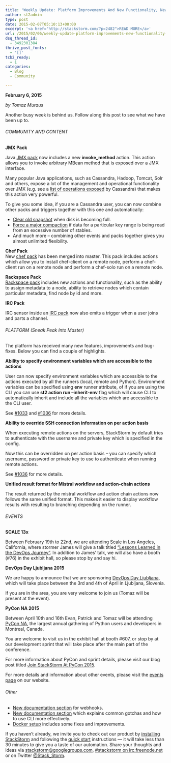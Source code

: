 ```yaml
---
title: 'Weekly Update: Platform Improvements And New Functionality, New Chef Pack, PyCon And More'
author: st2admin
type: post
date: 2015-02-07T05:10:13+00:00
excerpt: '<a href="http://stackstorm.com/?p=2482">READ MORE</a>'
url: /2015/02/06/weekly-update-platform-improvements-new-functionality-new-chef-pack-pycon/
dsq_thread_id:
  - 3492301384
thrive_post_fonts:
  - '[]'
tcb2_ready:
  - 1
categories:
  - Blog
  - Community

---
```

**February 6, 2015**

_by Tomaz Muraus_

Another busy week is behind us. Follow along this post to see what we have been up to.

###### COMMUNITY AND CONTENT

**JMX Pack**

Java <a href="https://github.com/StackStorm-Exchange/stackstorm-jmx" target="_blank">JMX pack</a> now includes a new **invoke_method** action. This action allows you to invoke arbitrary MBean method that is exposed over a JMX interface.

<!--more-->

Many popular Java applications, such as Cassandra, Hadoop, Tomcat, Solr and others, expose a lot of the management and operational functionality over JMX (e.g. see a <a href="http://wiki.apache.org/cassandra/JmxInterface" target="_blank">list of operations exposed</a> by Cassandra) that makes this action very powerful.

To give you some idea, if you are a Cassandra user, you can now combine other packs and triggers together with this one and automatically:

  * <a href="http://wiki.apache.org/cassandra/JmxInterface#org.apache.cassandra.service.StorageService.Operations.clearSnapshot" target="_blank&quot;">Clear old snapshot</a> when disk is becoming full.
  * <a href="http://wiki.apache.org/cassandra/JmxInterface#org.apache.cassandra.service.StorageService.Operations.forceTableCompaction" target="_blank">Force a major compaction</a> if data for a particular key range is being read from an excessive number of stables.
  * And much more &#8211; combining other events and packs together gives you almost unlimited flexibility.

**Chef Pack**  
New <a href="https://github.com/StackStorm-Exchange/stackstorm-chef" target="_blank">chef pack</a> has been merged into master. This pack includes actions which allow you to install chef-client on a remote node, perform a chef-client run on a remote node and perform a chef-solo run on a remote node.

**Rackspace Pack**  
<a href="https://github.com/StackStorm-Exchange/stackstorm-rackspace" target="_blank">Rackspace pack</a> includes new actions and functionality, such as the ability to assign metadata to a node, ability to retrieve nodes which contain particular metadata, find node by id and more.

**IRC Pack**

IRC sensor inside an <a href="https://github.com/StackStorm-Exchange/stackstorm-irc" target="_blank">IRC pack</a> now also emits a trigger when a user joins and parts a channel.

###### PLATFORM (_Sneak Peak Into Master_)

The platform has received many new features, improvements and bug-fixes. Below you can find a couple of highlights.

**Ability to specify environment variables which are accessible to the actions**

User can now specify environment variables which are accessible to the actions executed by all the runners (local, remote and Python). Environment variables can be specified using **env** runner attribute, of if you are using the CLI you can use **st2 action run &#8211;inherit-env** flag which will cause CLI to automatically inherit and include all the variables which are accessible to the CLI user.

See <a href="https://github.com/StackStorm/st2/pull/1033" target="_blank">#1033</a> and <a href="https://github.com/StackStorm/st2/pull/1036" target="_blank">#1036</a> for more details.

**Ability to override SSH connection information on per action basis**

When executing remote actions on the servers, StackStorm by default tries to authenticate with the username and private key which is specified in the config.

Now this can be overridden on per action basis &#8211; you can specify which username, password or private key to use to authenticate when running remote actions.

See <a href="https://github.com/StackStorm/st2/pull/1036" target="_blank">#1036</a> for more details.

**Unified result format for Mistral workflow and action-chain actions**

The result returned by the mistral workflow and action chain actions now follows the same unified format. This makes it easier to display workflow results with resulting to branching depending on the runner.

###### EVENTS

**SCALE 13x**

Between February 19th to 22nd, we are attending <a href="http://www.socallinuxexpo.org/scale/13x" target="_blank">Scale</a> in Los Angeles, California, where stormer James will give a talk titled <a href="http://www.socallinuxexpo.org/scale/13x/presentations/devops-day-2-people-and-process" target="_blank">“Lessons Learned in the DevOps Journey”</a>. In addition to James’ talk, we will also have a booth (#76) in the exhibit hall, so please stop by and say hi.

**DevOps Day Ljubljana 2015**

We are happy to announce that we are sponsoring <a href="http://www.devopsdays.org/events/2015-ljubljana/" target="_blank">DevOps Day Ljubljana</a>, which will take place between the 3rd and 4th of April in Ljubljana, Slovenia.

If you are in the area, you are very welcome to join us (Tomaz will be present at the event).

**PyCon NA 2015**

Between April 10th and 16th Evan, Patrick and Tomaz will be attending <a href="https://us.pycon.org/2015/" target="_blank">PyCon NA</a>, the largest annual gathering of Python users and developers in Montreal, Canada.

You are welcome to visit us in the exhibit hall at booth #607, or stop by at our development sprint that will take place after the main part of the conference.

For more information about PyCon and sprint details, please visit our blog post titled <a href="http://stackstorm.com/2015/02/02/join-stackstorm-pycon-2015/" target="_blank">Join StackStorm At PyCon 2015</a>.

For more details and information about other events, please visit the <a href="http://stackstorm.com/events/" target="_blank">events page</a> on our website.

###### Other

  * <a href="http://docs.stackstorm.com/latest/webhooks.html" target="_blank">New documentation section</a> for webhooks.
  * <a href="http://docs.stackstorm.com/latest/cli.html" target="_blank">New documentation section</a> which explains common gotchas and how to use CLI more effectively.
  * <a href="https://github.com/StackStorm/st2express/tree/master/docker" target="_blank">Docker setup</a> includes some fixes and improvements.

If you haven’t already, we invite you to check out our product by <a href="http://docs.stackstorm.com/install/index.html" target="_blank">installing StackStorm</a> and following the <a href="http://docs.stackstorm.com/start.html" target="_blank">quick start</a> instructions — it will take less than 30 minutes to give you a taste of our automation. Share your thoughts and ideas via [stackstorm@googlegroups.com][1], <a href="http://webchat.freenode.net/?channels=stackstorm" target="_blank">#stackstorm on irc.freenode.net</a> or on Twitter <a href="https://twitter.com/Stack_Storm" target="_blank">@Stack_Storm</a>.

 [1]: https://groups.google.com/forum/#!forum/stackstorm